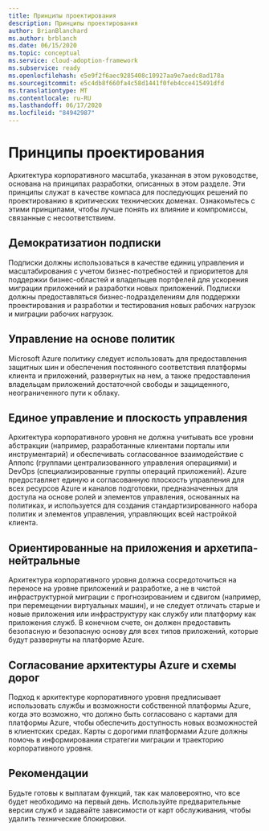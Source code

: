 ```yaml
---
title: Принципы проектирования
description: Принципы проектирования
author: BrianBlanchard
ms.author: brblanch
ms.date: 06/15/2020
ms.topic: conceptual
ms.service: cloud-adoption-framework
ms.subservice: ready
ms.openlocfilehash: e5e9f2f6aec9285408c10927aa9e7aedc8ad178a
ms.sourcegitcommit: e5c4db8f660fa4c58d1441f0feb4cce415491dfd
ms.translationtype: MT
ms.contentlocale: ru-RU
ms.lasthandoff: 06/17/2020
ms.locfileid: "84942987"
---
```

# <a name="design-principles"></a>Принципы проектирования

Архитектура корпоративного масштаба, указанная в этом руководстве, основана на принципах разработки, описанных в этом разделе. Эти принципы служат в качестве компаса для последующих решений по проектированию в критических технических доменах. Ознакомьтесь с этими принципами, чтобы лучше понять их влияние и компромиссы, связанные с несоответствием.

## <a name="subscription-democratization"></a>Демократизатион подписки

Подписки должны использоваться в качестве единиц управления и масштабирования с учетом бизнес-потребностей и приоритетов для поддержки бизнес-областей и владельцев портфелей для ускорения миграции приложений и разработки новых приложений. Подписки должны предоставляться бизнес-подразделениям для поддержки проектирования и разработки и тестирования новых рабочих нагрузок и миграции рабочих нагрузок.

## <a name="policy-driven-governance"></a>Управление на основе политик

Microsoft Azure политику следует использовать для предоставления защитных шин и обеспечения постоянного соответствия платформы клиента и приложений, развернутых на нем, а также предоставления владельцам приложений достаточной свободы и защищенного, неограниченного пути к облаку.

## <a name="single-control-and-management-plane"></a>Единое управление и плоскость управления

<!-- cSpell:ignore AppOps -->

Архитектура корпоративного уровня не должна учитывать все уровни абстракции (например, разработанные клиентами порталы или инструментарий) и обеспечивать согласованное взаимодействие с Аппопс (группами централизованного управления операциями) и DevOps (специализированные группы операций приложений). Azure предоставляет единую и согласованную плоскость управления для всех ресурсов Azure и каналов подготовки, предназначенных для доступа на основе ролей и элементов управления, основанных на политиках, и используется для создания стандартизированного набора политик и элементов управления, управляющих всей настройкой клиента.

## <a name="application-centric-and-archetype-neutral"></a>Ориентированные на приложения и архетипа-нейтральные

Архитектура корпоративного уровня должна сосредоточиться на переносе на уровне приложений и разработке, а не в чистой инфраструктурной миграции с прогнозированием и сдвигом (например, при перемещении виртуальных машин), и не следует отличать старые и новые приложения или инфраструктуру как службу или платформу как приложения служб. В конечном счете, он должен предоставить безопасную и безопасную основу для всех типов приложений, которые будут развернуты на платформе Azure.

## <a name="aligning-azure-native-design-and-road-maps"></a>Согласование архитектуры Azure и схемы дорог

Подход к архитектуре корпоративного уровня предписывает использовать службы и возможности собственной платформы Azure, когда это возможно, что должно быть согласовано с картами для платформы Azure, чтобы обеспечить доступность новых возможностей в клиентских средах. Карты с дорогими платформами Azure должны помочь в информировании стратегии миграции и траекторию корпоративного уровня.

## <a name="recommendations"></a>Рекомендации

Будьте готовы к выплатам функций, так как маловероятно, что все будет необходимо на первый день. Используйте предварительные версии служб и задавайте зависимости от карт обслуживания, чтобы удалить технические блокировки.
